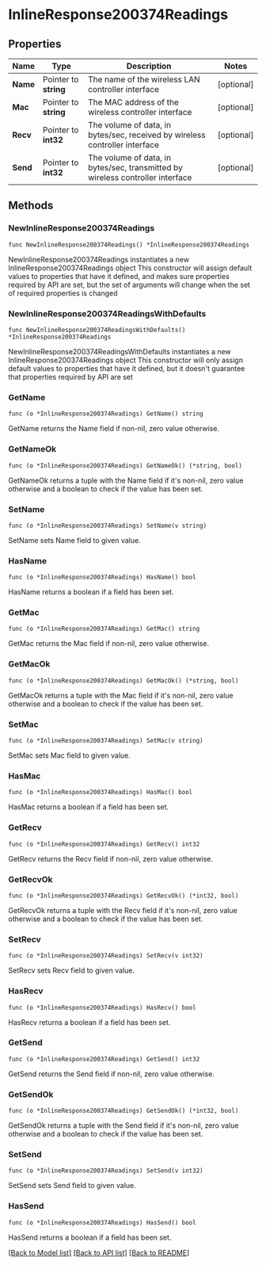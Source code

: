 # InlineResponse200374Readings

## Properties

Name | Type | Description | Notes
------------ | ------------- | ------------- | -------------
**Name** | Pointer to **string** | The name of the wireless LAN controller interface | [optional] 
**Mac** | Pointer to **string** | The MAC address of the wireless controller interface | [optional] 
**Recv** | Pointer to **int32** | The volume of data, in bytes/sec, received by wireless controller interface | [optional] 
**Send** | Pointer to **int32** | The volume of data, in bytes/sec, transmitted by wireless controller interface | [optional] 

## Methods

### NewInlineResponse200374Readings

`func NewInlineResponse200374Readings() *InlineResponse200374Readings`

NewInlineResponse200374Readings instantiates a new InlineResponse200374Readings object
This constructor will assign default values to properties that have it defined,
and makes sure properties required by API are set, but the set of arguments
will change when the set of required properties is changed

### NewInlineResponse200374ReadingsWithDefaults

`func NewInlineResponse200374ReadingsWithDefaults() *InlineResponse200374Readings`

NewInlineResponse200374ReadingsWithDefaults instantiates a new InlineResponse200374Readings object
This constructor will only assign default values to properties that have it defined,
but it doesn't guarantee that properties required by API are set

### GetName

`func (o *InlineResponse200374Readings) GetName() string`

GetName returns the Name field if non-nil, zero value otherwise.

### GetNameOk

`func (o *InlineResponse200374Readings) GetNameOk() (*string, bool)`

GetNameOk returns a tuple with the Name field if it's non-nil, zero value otherwise
and a boolean to check if the value has been set.

### SetName

`func (o *InlineResponse200374Readings) SetName(v string)`

SetName sets Name field to given value.

### HasName

`func (o *InlineResponse200374Readings) HasName() bool`

HasName returns a boolean if a field has been set.

### GetMac

`func (o *InlineResponse200374Readings) GetMac() string`

GetMac returns the Mac field if non-nil, zero value otherwise.

### GetMacOk

`func (o *InlineResponse200374Readings) GetMacOk() (*string, bool)`

GetMacOk returns a tuple with the Mac field if it's non-nil, zero value otherwise
and a boolean to check if the value has been set.

### SetMac

`func (o *InlineResponse200374Readings) SetMac(v string)`

SetMac sets Mac field to given value.

### HasMac

`func (o *InlineResponse200374Readings) HasMac() bool`

HasMac returns a boolean if a field has been set.

### GetRecv

`func (o *InlineResponse200374Readings) GetRecv() int32`

GetRecv returns the Recv field if non-nil, zero value otherwise.

### GetRecvOk

`func (o *InlineResponse200374Readings) GetRecvOk() (*int32, bool)`

GetRecvOk returns a tuple with the Recv field if it's non-nil, zero value otherwise
and a boolean to check if the value has been set.

### SetRecv

`func (o *InlineResponse200374Readings) SetRecv(v int32)`

SetRecv sets Recv field to given value.

### HasRecv

`func (o *InlineResponse200374Readings) HasRecv() bool`

HasRecv returns a boolean if a field has been set.

### GetSend

`func (o *InlineResponse200374Readings) GetSend() int32`

GetSend returns the Send field if non-nil, zero value otherwise.

### GetSendOk

`func (o *InlineResponse200374Readings) GetSendOk() (*int32, bool)`

GetSendOk returns a tuple with the Send field if it's non-nil, zero value otherwise
and a boolean to check if the value has been set.

### SetSend

`func (o *InlineResponse200374Readings) SetSend(v int32)`

SetSend sets Send field to given value.

### HasSend

`func (o *InlineResponse200374Readings) HasSend() bool`

HasSend returns a boolean if a field has been set.


[[Back to Model list]](../README.md#documentation-for-models) [[Back to API list]](../README.md#documentation-for-api-endpoints) [[Back to README]](../README.md)


